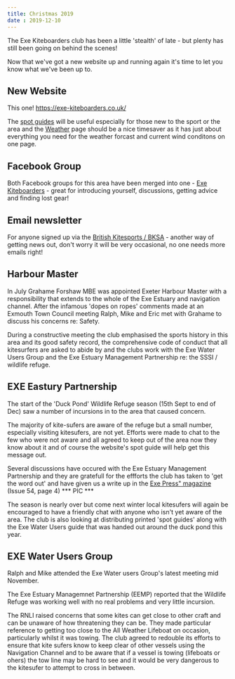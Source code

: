 ```yaml
---
title: Christmas 2019
date : 2019-12-10
---
```


The Exe Kiteboarders club has been a little 'stealth' of late - but plenty has still been going on behind the scenes!

Now that we've got a new website up and running again it's time to let you know what we've been up to.

<!--more-->

## New Website

This one! https://exe-kiteboarders.co.uk/

The [spot guides](/spot-guide/) will be useful especially for those new to the sport or the area and the [Weather](/weather/) page should be a nice timesaver as it has just about everything you need for the weather forcast and current wind conditons on one page.

## Facebook Group

Both Facebook groups for this area have been merged into one - [Exe Kiteboarders](https://www.facebook.com/groups/exmouthkitesurf/) - great for introducing yourself, discussions, getting advice and finding lost gear!

## Email newsletter

For anyone signed up via the [British Kitesports / BKSA](/membership) - another way of getting news out, don't worry it will be very occasional, no one needs more emails right!

## Harbour Master

In July Grahame Forshaw MBE was appointed Exeter Harbour Master with a responsibility that extends to the whole of the Exe Estuary and navigation channel. After the infamous 'dopes on ropes' comments made at an Exmouth Town Council meeting Ralph, Mike and Eric met with Grahame to discuss his concerns re: Safety. 

During a constructive meeting the club emphasised the sports history in this area and its good safety record,  the comprehensive code of conduct that all kitesurfers are asked to abide by and the clubs work with the Exe Water Users Group and the Exe Estuary Management Partnership re: the SSSI / wildlife refuge. 

## EXE Eastury Partnership

The start of the 'Duck Pond' Wildlife Refuge season (15th Sept to end of Dec) saw a number of incursions in to the area that caused concern.

The majority of kite-sufers are aware of the refuge but a small number, especially visiting kitesufers, are not yet. Efforts were made to chat to the few who were not aware and all agreed to keep out of the area now they know about it and of course the website's spot guide will help get this message out.

Several discussions have occured with the Exe Estuary Management Partnership and they are gratefull for the effforts the club has taken to 'get the word out' and have given us a write up in the [Exe Press" magazine](https://www.exe-estuary.org/exepress) (Issue 54, page 4) *** PIC ***

The season is nearly over but come next winter local kitesufers will again be encouraged to have a friendly chat with anyone who isn't yet aware of the area. The club is also looking at distributing printed 'spot guides' along with the Exe Water Users guide that was handed out around the duck pond this year.

## EXE Water Users Group

Ralph and Mike attended the Exe Water users Group's latest meeting mid November.

The Exe Estuary Managemnet Partnership (EEMP) reported that the Wildlife Refuge was working well with no real problems and very little incursion.

The RNLI raised concerns that some kites can get close to other craft and can be unaware of how threatening they can be. They made particular reference to getting too close to the All Weather Lifeboat on occasion, particularly whilst it was towing. The club agreed to redouble its efforts to ensure that kite sufers know to keep clear of other vessels using the Navigation Channel and to be aware that if a vessel is towing (lifeboats or ohers) the tow line may be hard to see and it would be very dangerous to the kitesufer to attempt to cross in between.



